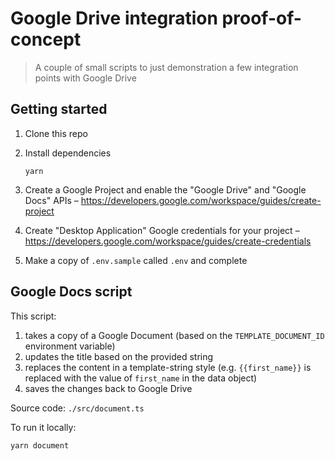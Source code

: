 # Google Drive integration proof-of-concept

> A couple of small scripts to just demonstration a few integration points with Google Drive

## Getting started

1.  Clone this repo
2.  Install dependencies

        yarn

3.  Create a Google Project and enable the "Google Drive" and "Google Docs" APIs – https://developers.google.com/workspace/guides/create-project
4.  Create "Desktop Application" Google credentials for your project – https://developers.google.com/workspace/guides/create-credentials
5.  Make a copy of `.env.sample` called `.env` and complete

## Google Docs script

This script:

1. takes a copy of a Google Document (based on the `TEMPLATE_DOCUMENT_ID` environment variable)
2. updates the title based on the provided string
3. replaces the content in a template-string style (e.g. `{{first_name}}` is replaced with the value of `first_name` in the data object)
4. saves the changes back to Google Drive

Source code: `./src/document.ts`

To run it locally:

```bash
yarn document
```
